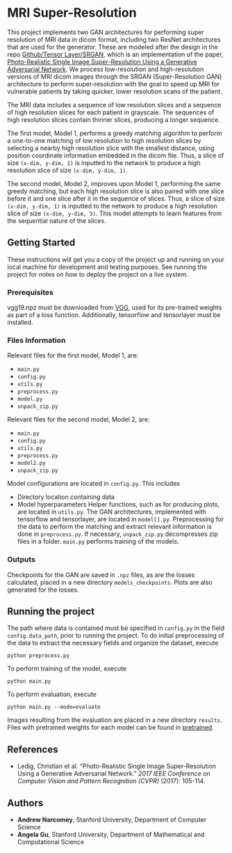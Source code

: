 # MRI Super-Resolution

This project implements two GAN architectures for performing super resolution of MRI data in dicom format, including two ResNet architectures that are used for the generator. These are modeled after the design in the repo [Github/Tensor Layer/SRGAN](https://github.com/tensorlayer/srgan.git), which is an implementation of the paper, [Photo-Realistic Single Image Super-Resolution Using a Generative Adversarial Network](https://arxiv.org/abs/1609.04802). We process low-resolution and high-resolution versions of MRI dicom images through the SRGAN (Super-Resolution GAN) architecture to perform super-resolution with the goal to speed up MRI for vulnerable patients by taking quicker, lower resolution scans of the patient.

The MRI data includes a sequence of low resolution slices and a sequence of high resolution slices for each patient in grayscale. The sequences of high resolution slices contain thinner slices, producing a longer sequence. 

The first model, Model 1, performs a greedy matching algorithm to perform a one-to-one matching of low resolution to high resolution slices by selecting a nearby high resolution slice with the smallest distance, using position coordinate information embedded in the dicom file. Thus, a slice of size `(x-dim, y-dim, 1)` is inputted to the network to produce a high resolution slice of size `(x-dim, y-dim, 1)`.

The second model, Model 2, improves upon Model 1, performing the same greedy matching, but each high resolution slice is also paired with one slice before it and one slice after it in the sequence of slices. Thus, a slice of size `(x-dim, y-dim, 1)` is inputted to the network to produce a high resolution slice of size `(x-dim, y-dim, 3)`. This model attempts to learn features from the sequential nature of the slices.

## Getting Started

These instructions will get you a copy of the project up and running on your local machine for development and testing purposes. See running the project for notes on how to deploy the project on a live system.

### Prerequisites

vgg19.npz must be downloaded from [VGG](https://github.com/machrisaa/tensorflow-vgg), used for its pre-trained weights as part of a loss function. Additionally, tensorflow and tensorlayer must be installed.

### Files Information

Relevant files for the first model, Model 1, are:
* `main.py`
* `config.py`
* `utils.py`
* `preprocess.py`
* `model.py`
* `unpack_zip.py`

Relevant files for the second model, Model 2, are:
* `main.py`
* `config.py`
* `utils.py`
* `preprocess.py`
* `model2.py`
* `unpack_zip.py`

Model configurations are located in `config.py`. This includes
* Directory location containing data
* Model hyperparameters
Helper functions, such as for producing plots, are located in `utils.py`. 
The GAN architectures, implemented with tensorflow and tensorlayer, are located in `model[].py`.
Preprocessing for the data to perform the matching and extract relevant information is done in `preprocess.py`.
If necessary, `unpack_zip.py` decompresses zip files in a folder.
`main.py` performs training of the models.

### Outputs

Checkpoints for the GAN are saved in `.npz` files, as are the losses calculated, placed in a new directory `models_checkpoints`. Plots are also generated for the losses.

## Running the project

The path where data is contained must be specified in `config.py` in the field `config.data_path`, prior to running the project. To do initial preprocessing of the data to extract the necessary fields and organize the dataset, execute
```
python preprocess.py
```

To perform training of the model, execute 
```
python main.py
``` 
To perform evaluation, execute
```
python main.py --mode=evaluate
```
Images resulting from the evaluation are placed in a new directory `results`. Files with pretrained weights for each model can be found in [pretrained](https://github.com/narcomey/mri-superresolution/tree/master/pretrained).

## References
* Ledig, Christian et al. “Photo-Realistic Single Image Super-Resolution Using a Generative Adversarial Network.” *2017 IEEE Conference on Computer Vision and Pattern Recognition (CVPR)* (2017): 105-114.

## Authors

* **Andrew Narcomey**, Stanford University, Department of Computer Science
* **Angela Gu**, Stanford University, Department of Mathematical and Computational Science
